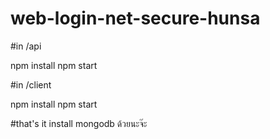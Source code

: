 # web-login-net-secure-hunsa
#in /api

npm install
npm start

#in /client

npm install
npm start

#that's it
install mongodb ด้วยนะจ๊ะ
